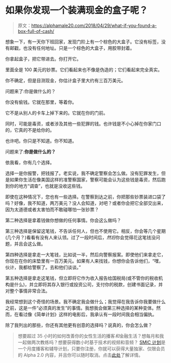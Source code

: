 # 如果你发现一个装满现金的盒子呢？

> 原文：<https://alphamale20.com/2018/04/29/what-if-you-found-a-box-full-of-cash/>

想象一下，有一天你下班回家，发现门阶上有一个棕色的大盒子。它没有标签，没有邮戳，也没有任何地址。只是一个棕色的大盒子，用胶带封着。

你拿起盒子，把它带进去。你打开它。

里面全是 100 美元的钞票。它们看起来也不像是伪造的；它们看起来完全真实。

你不确定，但是目测现金，你估计盒子里大约有三百万美元。

问题来了:你是做什么的？

你没有偷钱。它就在那里，等着你。

它不是从别人的卡车上掉下来的。它就在你的门前。

同时，可能是毒资，或者涉及其他一些犯罪的钱。也许钱是不小心掉在你家门口的，它真的不是给你的。

也许吧。你只是不知道。你不知道。

问题来了:**你是做什么的？**

依我看，你有几个选择。

选择一是你报警，把钱报了。老实说，我不确定警察会怎么做。没有犯罪发生，但是如果你生活在像美国这样的准警察国家，警察可能会认为这些钱是毒资，然后跑到你的地方“调查”，也就是没收这些钱。

即使在这种情况下，您也有一些选择。在警察到达之前，你把那些钞票装进口袋了吗？好像，我不知道，两万美元？没人会知道，对吧？或者你会把它全部交出来，因为太道德或者太害怕而不敢碰哪怕一张钞票？

第二种选择是拿着钱做你想做的任何事情。你会这么做吗？

第三种选择是保留这笔钱，不告诉任何人，但也不使用它。相反，你会等几个星期(几个月？)看看有没有人来认领。过了一段时间后，*然后*你会觉得花这笔钱没问题，并且会这么做。

第四种选择是拿走一大笔钱，比如说一半，然后向警察报案。即使他们来拿走它，你现在在你的床垫里有一百万美元。如果有人来找钱，你想你会告诉他们，“嘿，伙计，我都给警察了。去和他们谈谈。”

第五种选择是拿走这笔钱，但立即将它作为收入报告给国税局(或不管你的税收机构是什么)，并立即将其存入银行或投资公司，支付你的税款，创建书面记录，并对整个事情非常合法。

我经常想到这个奇怪的场景。我不确定我会做什么；我觉得在我告诉你我要做什么之前，这是一件“必须真的发生”的事情。我想我会做第三种选择的某种变体。然而，在看过像《简单计划》这样的电影后，我承认有一段时间我会相当偏执。

除了我列出的那些，你还有其他更有创意的选择吗？说真的，你会怎么做？

> 想要超过 35 小时的如何改善你的女性生活的播客*和*金融生活？想每月和我一起做两次教练吗？想要获得数小时基于技术的视频和音频？ [SMIC 计划](https://alphamale20.kartra.com/page/vIL17)是一个月度播客和辅导计划，只要你注册，你就可以获得大量独家、仅限会员的 Alpha 2.0 内容，并且你可以随时取消。点击[此处](https://alphamale20.kartra.com/page/vIL17)了解详情。
> 
> 